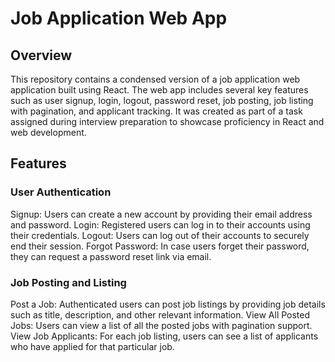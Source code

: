 # Job Application Web App

## Overview
This repository contains a condensed version of a job application web application built using React. The web app includes several key features such as user signup, login, logout, password reset, job posting, job listing with pagination, and applicant tracking. It was created as part of a task assigned during interview preparation to showcase proficiency in React and web development.

## Features

### User Authentication
Signup: Users can create a new account by providing their email address and password.
Login: Registered users can log in to their accounts using their credentials.
Logout: Users can log out of their accounts to securely end their session.
Forgot Password: In case users forget their password, they can request a password reset link via email.

### Job Posting and Listing
Post a Job: Authenticated users can post job listings by providing job details such as title, description, and other relevant information.
View All Posted Jobs: Users can view a list of all the posted jobs with pagination support.
View Job Applicants: For each job listing, users can see a list of applicants who have applied for that particular job.
